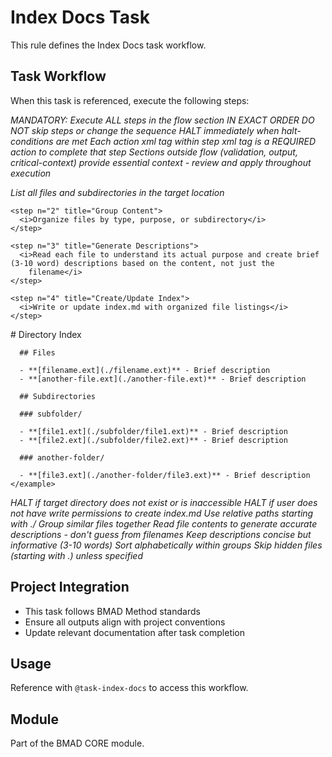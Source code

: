 # Index Docs Task

This rule defines the Index Docs task workflow.

## Task Workflow

When this task is referenced, execute the following steps:

<task id="bmad/core/tasks/index-docs" name="Index Docs"
  description="Generates or updates an index.md of all documents in the specified directory" webskip="true" standalone="true">
  <llm critical="true">
    <i>MANDATORY: Execute ALL steps in the flow section IN EXACT ORDER</i>
    <i>DO NOT skip steps or change the sequence</i>
    <i>HALT immediately when halt-conditions are met</i>
    <i>Each action xml tag within step xml tag is a REQUIRED action to complete that step</i>
    <i>Sections outside flow (validation, output, critical-context) provide essential context - review and apply throughout execution</i>
  </llm>

  <flow>
    <step n="1" title="Scan Directory">
      <i>List all files and subdirectories in the target location</i>
    </step>

    <step n="2" title="Group Content">
      <i>Organize files by type, purpose, or subdirectory</i>
    </step>

    <step n="3" title="Generate Descriptions">
      <i>Read each file to understand its actual purpose and create brief (3-10 word) descriptions based on the content, not just the
        filename</i>
    </step>

    <step n="4" title="Create/Update Index">
      <i>Write or update index.md with organized file listings</i>
    </step>
  </flow>

  <output-format>
    <example>
      # Directory Index

      ## Files

      - **[filename.ext](./filename.ext)** - Brief description
      - **[another-file.ext](./another-file.ext)** - Brief description

      ## Subdirectories

      ### subfolder/

      - **[file1.ext](./subfolder/file1.ext)** - Brief description
      - **[file2.ext](./subfolder/file2.ext)** - Brief description

      ### another-folder/

      - **[file3.ext](./another-folder/file3.ext)** - Brief description
    </example>
  </output-format>

  <halt-conditions critical="true">
    <i>HALT if target directory does not exist or is inaccessible</i>
    <i>HALT if user does not have write permissions to create index.md</i>
  </halt-conditions>

  <validation>
    <i>Use relative paths starting with ./</i>
    <i>Group similar files together</i>
    <i>Read file contents to generate accurate descriptions - don't guess from filenames</i>
    <i>Keep descriptions concise but informative (3-10 words)</i>
    <i>Sort alphabetically within groups</i>
    <i>Skip hidden files (starting with .) unless specified</i>
  </validation>
</task>

## Project Integration

- This task follows BMAD Method standards
- Ensure all outputs align with project conventions
- Update relevant documentation after task completion

## Usage

Reference with `@task-index-docs` to access this workflow.

## Module

Part of the BMAD CORE module.
